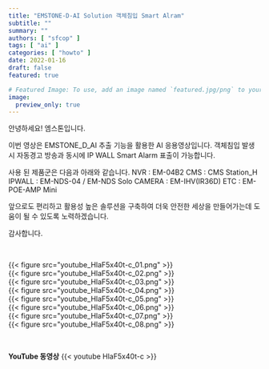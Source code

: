 ```yaml
---
title: "EMSTONE-D-AI Solution 객체침입 Smart Alram"
subtitle: ""
summary: ""
authors: [ "sfcop" ]
tags: [ "ai" ]
categories: [ "howto" ]
date: 2022-01-16
draft: false
featured: true

# Featured Image: To use, add an image named `featured.jpg/png` to your page's folder.
image:
  preview_only: true
---
```


안녕하세요! 엠스톤입니다.

이번 영상은 EMSTONE_D_AI 추출 기능을 활용한 AI 응용영상입니다.
객체침입 발생 시 자동경고 방송과 동시에 IP WALL Smart Alarm 표출이 가능합니다.

사용 된 제품군은 다음과 아래와 같습니다.
NVR : EM-04B2
CMS : CMS Station_H
IPWALL : EM-NDS-04 / EM-NDS Solo
CAMERA : EM-IHV(IR36D)
ETC : EM-POE-AMP Mini

앞으로도 편리하고 활용성 높은 솔루션을 구축하여 더욱 안전한 세상을 만들어가는데 도움이 될 수 있도록 노력하겠습니다.

감사합니다.

&nbsp;

<div class="container"><div class="row no-gutters">
<div class="col-sm-6">{{< figure src="youtube_HlaF5x40t-c_01.png" >}}</div>
<div class="col-sm-6">{{< figure src="youtube_HlaF5x40t-c_02.png" >}}</div>
<div class="col-sm-6">{{< figure src="youtube_HlaF5x40t-c_03.png" >}}</div>
<div class="col-sm-6">{{< figure src="youtube_HlaF5x40t-c_04.png" >}}</div>
<div class="col-sm-6">{{< figure src="youtube_HlaF5x40t-c_05.png" >}}</div>
<div class="col-sm-6">{{< figure src="youtube_HlaF5x40t-c_06.png" >}}</div>
<div class="col-sm-6">{{< figure src="youtube_HlaF5x40t-c_07.png" >}}</div>
<div class="col-sm-6">{{< figure src="youtube_HlaF5x40t-c_08.png" >}}</div>
</div></div>

&nbsp;

**YouTube 동영상**
{{< youtube HlaF5x40t-c >}}

